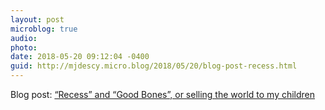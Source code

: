 ```yaml
---
layout: post
microblog: true
audio: 
photo: 
date: 2018-05-20 09:12:04 -0400
guid: http://mjdescy.micro.blog/2018/05/20/blog-post-recess.html
---
```

Blog post: [“Recess” and “Good Bones”, or selling the world to my children](https://mjdescy.me/2018/05/20/recess-and-good-bones-or-selling-the-world-to-my-children/)
